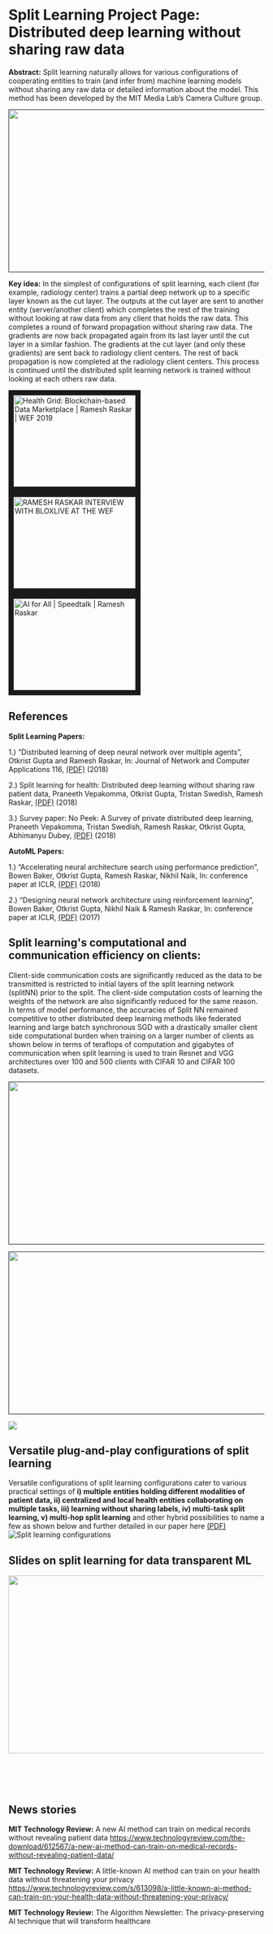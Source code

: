 # Split Learning Project Page: Distributed deep learning without sharing raw data #

**Abstract:** Split learning naturally allows for various configurations of cooperating entities to train (and infer from) machine learning  models without sharing any raw data or detailed information about the model. This method has been developed by the MIT Media Lab’s Camera Culture group.

<a href=""><p align="center"><img src="https://splitlearning.github.io/diab1.png" height="320" width="600"></p></a>

**Key idea:** In the simplest of configurations of split learning, each client (for example, radiology center) trains a partial deep  network up to a specific layer known as the cut layer. The outputs at the cut layer are sent to another entity  (server/another client) which completes the rest of the training without looking at raw data from
any client that holds the raw data. This completes a round of forward propagation without sharing raw data. The gradients
are now back propagated again from its last layer until the cut layer in a similar fashion. The gradients at the
cut layer (and only these gradients) are sent back to radiology client centers. The rest of back
propagation is now completed at the radiology client centers. This process is continued until the
distributed split learning network is trained without looking at each others raw data.

<a href="http://www.youtube.com/watch?feature=player_embedded&v=GiGlHuWOwME
" target="_blank"><img src="http://img.youtube.com/vi/GiGlHuWOwME/0.jpg" 
alt="Health Grid: Blockchain-based Data Marketplace | Ramesh Raskar | WEF 2019" width="240" height="180" border="10" /></a>     <a href="http://www.youtube.com/watch?feature=player_embedded&v=8GtJ1bWHZvg
" target="_blank"><img src="http://img.youtube.com/vi/8GtJ1bWHZvg/0.jpg" 
alt="RAMESH RASKAR INTERVIEW WITH BLOXLIVE AT THE WEF" width="240" height="180" border="10" /></a> <a href="http://www.youtube.com/watch?feature=player_embedded&v=7jWXaABY81I
" target="_blank"><img src="http://img.youtube.com/vi/7jWXaABY81I/0.jpg" 
alt="AI for All | Speedtalk | Ramesh Raskar" width="240" height="180" border="10" /></a>

## References
<b>Split Learning Papers: </b>

1.) “Distributed learning of deep neural network over multiple agents”, Otkrist Gupta and Ramesh Raskar, In: Journal of Network and Computer Applications 116, [(PDF)](https://www.sciencedirect.com/science/article/pii/S1084804518301590 "Pdf") (2018)

2.) Split learning for health: Distributed deep learning without sharing raw patient data, Praneeth Vepakomma, Otkrist Gupta, Tristan Swedish, Ramesh Raskar, [(PDF)](https://arxiv.org/pdf/1812.00564.pdf "Pdf") (2018)

3.) Survey paper: No Peek: A Survey of private distributed deep learning, Praneeth Vepakomma, Tristan Swedish, Ramesh Raskar, Otkrist Gupta, Abhimanyu Dubey, [(PDF)](https://arxiv.org/pdf/1812.03288.pdf "Pdf") (2018)

<b>AutoML Papers: </b>

1.) “Accelerating neural architecture search using performance prediction”, Bowen Baker, Otkrist Gupta, Ramesh Raskar, Nikhil Naik, In: conference paper at ICLR, [(PDF)](https://arxiv.org/pdf/1705.10823.pdf "Pdf") (2018)

2.) “Designing neural network architecture using reinforcement learning”, Bowen Baker, Otkrist Gupta, Nikhil Naik & Ramesh Raskar, In: conference paper at ICLR, [(PDF)](https://arxiv.org/pdf/1611.02167.pdf "Pdf") (2017)


## Split learning's computational and communication efficiency on clients:
Client-side communication costs are significantly reduced as the data to be
transmitted is restricted to initial layers of the split learning network (splitNN) prior to the split. The
client-side computation costs of learning the weights of the network are also
significantly reduced for the same reason. In terms of model performance, the
accuracies of Split NN remained competitive to other distributed deep learning methods like federated learning and large
batch synchronous SGD with a drastically smaller client side computational
burden when training on a larger number of clients as shown below in terms of teraflops of computation and gigabytes of communication when split learning is used to train Resnet and VGG architectures over 100 and 500 clients with CIFAR 10 and CIFAR 100 datasets. 

<a href=""><p align="center"><img src="https://splitlearning.github.io/splitTable.png" height="320" width="600"></p></a>
<a href=""><p align="center"><img src="https://splitlearning.github.io/splitPlot.png" height="320" width="600"></p></a>
![](https://splitlearning.github.io/splitPlot.png)

## Versatile plug-and-play configurations of split learning
Versatile configurations of split learning configurations cater to various practical settings of **i) multiple entities holding different modalities of patient data, ii) centralized and local health entities collaborating on
multiple tasks, iii) learning without sharing labels, iv) multi-task split learning, v) multi-hop split learning** and other hybrid possibilities to name a few as shown below and further detailed in our paper here [(PDF)](https://arxiv.org/pdf/1812.00564.pdf "Pdf")
![Split learning configurations](https://splitlearning.github.io/splitConfig.png)

## Slides on split learning for data transparent ML
<a href="https://www.slideshare.net/cameraculture/split-learning-versus-federated-learning-for-data-transparent-ml"><img src="https://splitlearning.github.io/splitSlides.png" align="center" height="350" width="600" ></a><br /><br /><br /><br /><br />

## News stories
**MIT Technology Review:** A new AI method can train on medical records without revealing patient data https://www.technologyreview.com/the-download/612567/a-new-ai-method-can-train-on-medical-records-without-revealing-patient-data/

**MIT Technology Review:** A little-known AI method can train on your health data without threatening your privacy https://www.technologyreview.com/s/613098/a-little-known-ai-method-can-train-on-your-health-data-without-threatening-your-privacy/

**MIT Technology Review:** The Algorithm Newsletter: The privacy-preserving AI technique that will transform healthcare
